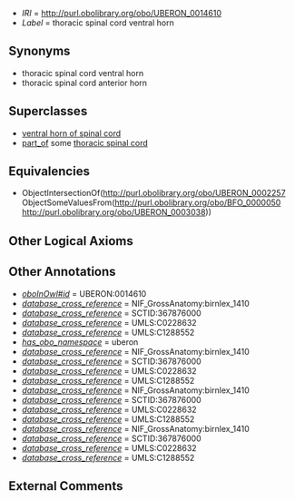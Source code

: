  * *IRI* = http://purl.obolibrary.org/obo/UBERON_0014610
 * *Label* = thoracic spinal cord ventral horn

## Synonyms

 * thoracic spinal cord ventral horn
 * thoracic spinal cord anterior horn

## Superclasses

 * [ventral horn of spinal cord](../../UBERON/57/UBERON_0002257.md)
 * [part_of](../../BFO/50/BFO_0000050.md) some [thoracic spinal cord](../../UBERON/38/UBERON_0003038.md)

## Equivalencies

 * ObjectIntersectionOf(<http://purl.obolibrary.org/obo/UBERON_0002257> ObjectSomeValuesFrom(<http://purl.obolibrary.org/obo/BFO_0000050> <http://purl.obolibrary.org/obo/UBERON_0003038>))

## Other Logical Axioms


## Other Annotations

 * *[oboInOwl#id](../../id/oboInOwl#id.md)* = UBERON:0014610
 * *[database_cross_reference](../../ef/oboInOwl#hasDbXref.md)* = NIF_GrossAnatomy:birnlex_1410
 * *[database_cross_reference](../../ef/oboInOwl#hasDbXref.md)* = SCTID:367876000
 * *[database_cross_reference](../../ef/oboInOwl#hasDbXref.md)* = UMLS:C0228632
 * *[database_cross_reference](../../ef/oboInOwl#hasDbXref.md)* = UMLS:C1288552
 * *[has_obo_namespace](../../ce/oboInOwl#hasOBONamespace.md)* = uberon
 * *[database_cross_reference](../../ef/oboInOwl#hasDbXref.md)* = NIF_GrossAnatomy:birnlex_1410
 * *[database_cross_reference](../../ef/oboInOwl#hasDbXref.md)* = SCTID:367876000
 * *[database_cross_reference](../../ef/oboInOwl#hasDbXref.md)* = UMLS:C0228632
 * *[database_cross_reference](../../ef/oboInOwl#hasDbXref.md)* = UMLS:C1288552
 * *[database_cross_reference](../../ef/oboInOwl#hasDbXref.md)* = NIF_GrossAnatomy:birnlex_1410
 * *[database_cross_reference](../../ef/oboInOwl#hasDbXref.md)* = SCTID:367876000
 * *[database_cross_reference](../../ef/oboInOwl#hasDbXref.md)* = UMLS:C0228632
 * *[database_cross_reference](../../ef/oboInOwl#hasDbXref.md)* = UMLS:C1288552
 * *[database_cross_reference](../../ef/oboInOwl#hasDbXref.md)* = NIF_GrossAnatomy:birnlex_1410
 * *[database_cross_reference](../../ef/oboInOwl#hasDbXref.md)* = SCTID:367876000
 * *[database_cross_reference](../../ef/oboInOwl#hasDbXref.md)* = UMLS:C0228632
 * *[database_cross_reference](../../ef/oboInOwl#hasDbXref.md)* = UMLS:C1288552

## External Comments

